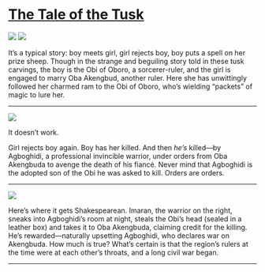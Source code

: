 # [The Tale of the Tusk](http://artsmia.github.io/griot/#/stories/233)

![](http://cdn.dx.artsmia.org/thumbs/tn_111103_mia348_H7_3719.jpg)
![](http://cdn.dx.artsmia.org/thumbs/tn_111103_mia348_I5_3685.jpg)

It’s a typical story: boy meets girl, girl rejects boy, boy puts a spell on her prize sheep. Though in the strange and beguiling story told in these tusk carvings, the boy is the Obi of Oboro, a sorcerer-ruler, and the girl is engaged to marry Oba Akengbud, another ruler. Here she has unwittingly followed her charmed ram to the Obi of Oboro, who’s wielding “packets” of magic to lure her.

---

![](http://cdn.dx.artsmia.org/thumbs/tn_111103_mia348_D5_3677.jpg)

It doesn’t work.

Girl rejects boy again. Boy has her killed. And then *he’s* killed—by Agboghidi, a professional invincible warrior, under orders from Oba Akengbuda to avenge the death of his fiancé. Never mind that Agboghidi is the adopted son of the Obi he was asked to kill. Orders are orders.

---

![](http://cdn.dx.artsmia.org/thumbs/tn_111103_mia348_D6_3695.jpg)

Here’s where it gets Shakespearean. Imaran, the warrior on the right, sneaks into Agboghidi’s room at night, steals the Obi’s head (sealed in a leather box) and takes it to Oba Akengbuda, claiming credit for the killing. He’s rewarded—naturally upsetting Agboghidi, who declares war on Akengbuda. How much is true? What’s certain is that the region’s rulers at the time were at each other’s throats, and a long civil war began.

---
